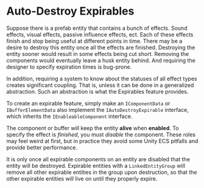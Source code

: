 # Auto-Destroy Expirables

Suppose there is a prefab entity that contains a bunch of effects. Sound
effects, visual effects, passive influence effects, ect. Each of these effects
finish and stop being useful at different points in time. There may be a desire
to destroy this entity once all the effects are finished. Destroying the entity
sooner would result in some effects being cut short. Removing the components
would eventually leave a husk entity behind. And requiring the designer to
specify expiration times is bug-prone.

In addition, requiring a system to know about the statuses of all effect types
creates significant coupling. That is, unless it can be done in a generalized
abstraction. Such an abstraction is what the Expirables feature provides.

To create an expirable feature, simply make an `IComponentData` or
`IBufferElementData` also implement the `IAutoDestroyExpirable` interface, which
inherits the `IEnableableComponent` interface.

The component or buffer will keep the entity **alive** when **enabled**. To
specify the effect is *finished*, you must *disable* the component. These roles
may feel weird at first, but in practice they avoid some Unity ECS pitfalls and
provide better performance.

It is only once all expirable components on an entity are disabled that the
entity will be destroyed. Expirable entities with a `LinkedEntityGroup` will
remove all other expirable entities in the group upon destruction, so that the
other expirable entities will live on until they properly expire.
